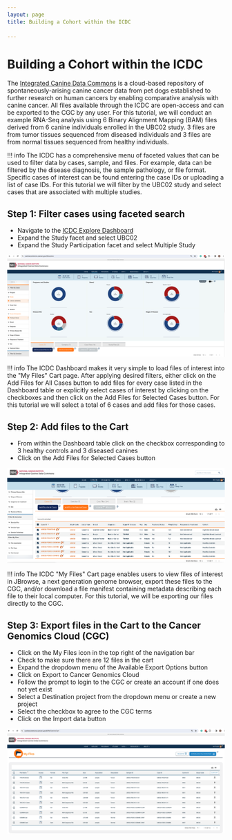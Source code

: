 ```yaml
---
layout: page
title: Building a Cohort within the ICDC

---
```



Building a Cohort within the ICDC
============================================

The [Integrated Canine Data Commons](https:https://caninecommons.cancer.gov/#/) is a cloud-based repository of spontaneously-arising canine cancer data from pet dogs established to further research on human cancers by enabling comparative analysis with canine cancer.
All files available through the ICDC are open-access and can be exported to the CGC by any user. For this tutorial, we will conduct an example RNA-Seq analysis using 6 Binary Alignment Mapping (BAM) files derived from 6 canine individuals enrolled in the UBC02 study.  3 files are from tumor tissues sequenced from diseased individuals and 3 files are from normal tissues sequenced from healthy individuals. 

!!! info
    The ICDC has a comprehensive menu of faceted values that can be used to filter data by cases, sample, and files. For example, data can be filtered by the disease diagnosis, the sample pathology, or file format. Specific cases of interest can be found entering the case IDs or uploading a list of case IDs. For this tutorial we will filter by the UBC02 study and select cases that are associated with multiple studies.
## Step 1: Filter cases using faceted search
* Navigate to the [ICDC Explore Dashboard](https://caninecommons-qa.cancer.gov/#/explore)
* Expand the <span class="highlight_facet">Study</span> facet and select <span class="highlight_facetvalue">UBC02</span>
* Expand the <span class="highlight_facet">Study Participation</span> facet and select <span class="highlight_facetvalue">Multiple Study</span>

![ICDC Explore Dashboard](./rna-seq-images/icdc-explore-dashboard.png "ICDC Explore Dashboard")

!!! info
    The ICDC Dashboard makes it very simple to load files of interest into the "My Files" Cart page. After applying desired filters, either click on the Add Files for All Cases button to add files for every case listed in the Dashboard table or explicitly select cases of interest by clicking on the checkboxes and then click on the Add Files for Selected Cases button. For this tutorial we will select a total of 6 cases and add files for those cases.

## Step 2: Add files to the Cart
* From within the Dashboard table click on the checkbox corresponding to 3 healthy controls and 3 diseased canines
* Click on the <span class="highlight_button">Add Files for Selected Cases</span> button

![ICDC Dashboard Table](./rna-seq-images/icdc-dashboard-table.png "Dashboard Table")

!!! info
    The ICDC "My Files" Cart page enables users to view files of interest in JBrowse, a next generation genome browser, export these files to the CGC, and/or download a file manifest containing metadata describing each file to their local computer. For this tutorial, we will be exporting our files directly to the CGC.
    
## Step 3: Export files in the Cart to the Cancer Genomics Cloud (CGC)
* Click on the <span class="highlight_icon">My Files</span> icon in the top right of the navigation bar
* Check to make sure there are 12 files in the cart
* Expand the dropdown menu of the <span class="highlight_button">Available Export Options</span> button
* Click on <span class="highlight_button">Export to Cancer Genomics Cloud</span>
* Follow the prompt to login to the CGC or create an account if one does not yet exist
* Select a <span class="highlight_button">Destination project</span> from the dropdown menu or create a new project
* Select the <span class="highlight_icon">checkbox</span> to agree to the CGC terms
* Click on the <span class="highlight_button">Import data</span> button

![ICDC My Files Cart Page](./rna-seq-images/icdc-loaded-cart.png "My Files Cart page")